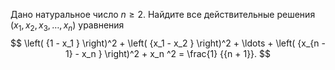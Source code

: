 Дано натуральное число $n\geq 2$. Найдите все действительные решения $\left( {x_1 ,x_2 ,x_3 , \ldots,x_n } \right)$ уравнения
$$
\left( {1 - x_1 } \right)^2  + \left( {x_1  - x_2 } \right)^2  +  \ldots + \left( {x_{n - 1}  - x_n } \right)^2  + x_n ^2  = \frac{1}
{{n + 1}}.
$$